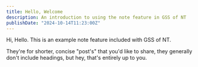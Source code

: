 ```yaml
---
title: Hello, Welcome
description: An introduction to using the note feature in GSS of NT
publishDate: "2024-10-14T11:23:00Z"
---
```


Hi, Hello. This is an example note feature included with GSS of NT.

They're for shorter, concise "post's" that you'd like to share, they generally don't include headings, but hey, that's entirely up to you.
